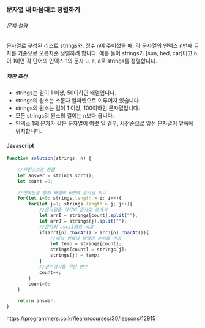 ### 문자열 내 마음대로 정렬하기

###### 문제 설명

문자열로 구성된 리스트 strings와, 정수 n이 주어졌을 때, 각 문자열의 인덱스 n번째 글자를 기준으로 오름차순 정렬하려 합니다. 예를 들어 strings가 [sun, bed, car]이고 n이 1이면 각 단어의 인덱스 1의 문자 u, e, a로 strings를 정렬합니다.

##### 제한 조건

- strings는 길이 1 이상, 50이하인 배열입니다.
- strings의 원소는 소문자 알파벳으로 이루어져 있습니다.
- strings의 원소는 길이 1 이상, 100이하인 문자열입니다.
- 모든 strings의 원소의 길이는 n보다 큽니다.
- 인덱스 1의 문자가 같은 문자열이 여럿 일 경우, 사전순으로 앞선 문자열이 앞쪽에 위치합니다.



#### Javascript

~~~js
function solution(strings, n) {
    
  	//사전순으로 정렬
    let answer = strings.sort();
    let count =0;
    
  	//반복문을 통해 배열의 n번째 문자열 비교
    for(let i=0; strings.length > i; i++){
        for(let j=1; strings.length > j; j++){
            //문자열을 각각의 문자로 쪼개기
          	let arrI = strings[count].split("");
            let arrJ = strings[j].split("");
            //문자의 ascii코드 비교
          	if(arrI[n].charAt() > arrJ[n].charAt()){
                //해당 번째의 배열의 순서를 변경
              	let temp = strings[count];
                strings[count] = strings[j];
                strings[j] = temp;
            }
          	//전수검사를 위한 변수
            count++;
        }  
        count=0;
    }
    
    return answer;
}
~~~



https://programmers.co.kr/learn/courses/30/lessons/12915